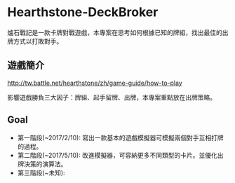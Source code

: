 # Hearthstone-DeckBroker
爐石戰記是一款卡牌對戰遊戲，本專案在思考如何根據已知的牌組，找出最佳的出牌方式以打敗對手。

## 遊戲簡介

http://tw.battle.net/hearthstone/zh/game-guide/how-to-play

影響遊戲勝負三大因子：牌組、起手留牌、出牌，本專案重點放在出牌策略。

## Goal

* 第一階段(~2017/2/10): 寫出一款基本的遊戲模擬器可模擬兩個對手互相打牌的過程。
* 第二階段(~2017/5/10): 改進模擬器，可容納更多不同類型的卡片。並優化出牌決策的演算法。
* 第三階段(~未知):
